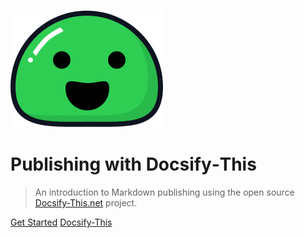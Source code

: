 ![logo](https://raw.githubusercontent.com/docsifyjs/docsify/develop/docs/_media/icon.svg)

# Publishing with Docsify&#8209;This

> An introduction to Markdown publishing using the open source [Docsify-This.net](https://docsify-this.net/) project.

[Get Started](#markdown-publishing-with-docsify8209this)
[Docsify-This](https://docsify-this.net)
